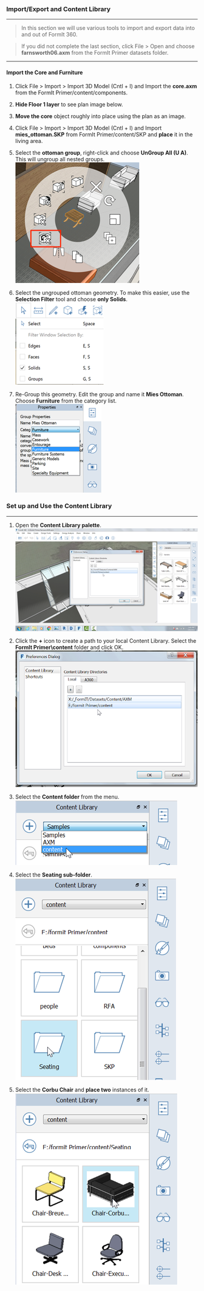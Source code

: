 ### Import/Export and Content Library
---------------------------------

> In this section we will use various tools to import and export data into and out of FormIt 360.

> If you did not complete the last section, click File &gt; Open and choose **farnsworth06.axm** from the FormIt Primer datasets folder. 

---

#### Import the Core and Furniture

1. Click File &gt; Import &gt; Import 3D Model (Cntl + I) and Import the **core.axm** from the FormIt Primer/content/components.

2. **Hide Floor 1 layer** to see plan image below.

3. **Move the core** object roughly into place using the plan as an image.

4. Click File &gt; Import &gt; Import 3D Model (Cntl + I) and Import **mies\_ottoman.SKP** from FormIt Primer/content/SKP and **place** it in the living area.

5. Select the **ottoman group**, right-click and choose **UnGroup All (U A)**. This will ungroup all nested groups.<br>![](./images/6d0397d3-3c97-46cd-90f9-878c34e90195.png)

6. Select the ungrouped ottoman geometry. To make this easier, use the **Selection Filter** tool and choose **only Solids**. 
     ![](./images/25b2428d-bc93-4ae4-9b8a-d8f3749ddb43.png)

7. Re-Group this geometry. Edit the group and name it **Mies Ottoman**. Choose **Furniture** from the category list. 
     ![](./images/ec8353fb-ad58-4370-862b-6541cc15c467.png)

### Set up and Use the Content Library
---

1. Open the **Content Library palette**.
     ![](./images/15e16abd-9b7a-4762-9364-0f31e81ded8a.png)

2. Click the **+** icon to create a path to your local Content Library. Select the **FormIt Primer\\content** folder and click OK. 
     ![](./images/6937274a-c9fe-4875-a86a-d1e12e662c0f.png)

3. Select the **Content folder** from the menu. 
     ![](./images/627dd398-eefa-4407-842f-e42c2e4350f1.png)

4. Select the **Seating sub-folder**. 
     ![](./images/ba020113-7f1e-4b8e-a11c-f336dbb68e41.png)

5. Select the **Corbu Chair** and **place two** instances of it. 
     ![](./images/1f193941-4bf0-4394-8316-e5a103fa8949.png)